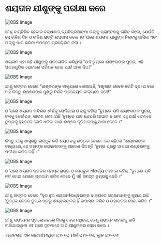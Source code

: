 # ଶୟତାନ ଯୀଶୁଙ୍କୁ ପରୀକ୍ଷା କରେ

![OBS Image](https://cdn.door43.org/obs/jpg/360px/obs-en-25-01.jpg)

ଯୀଶୁ ବାପ୍ତିଜିତ ହେବାର ତତ୍‍କ୍ଷଣାତ୍ ତ୍ପବିତ୍ରଆତ୍ମା ତାଙ୍କୁ ପ୍ରାନ୍ତରକୁ ଚାଳିତ କଲେ, ଯେଉଁଠି ସେ ଚାଳିଶ ଦିନ ଓ ଚାଳିଶ ରାତ୍ରି ଉପବାସ କଲେ ।ତା'ପରେ ଶୟତାନ ଯୀଶୁଙ୍କ ନିକଟକୁ ଆସିଲା ଏବଂ ତାଙ୍କୁ ପାପ କରିବା ନିମନ୍ତେ ପ୍ରଲୋଭିତ କଲା ।

![OBS Image](https://cdn.door43.org/obs/jpg/360px/obs-en-25-02.jpg)

ଶୟତାନ ଏହା କହି ଯୀଶୁଙ୍କୁ ପ୍ରଲୋଭିତ କରିଥିଲା “ଯଦି ତୁମ୍ଭେ ଈଶ୍ଵରଙ୍କ ପୁତ୍ର, ଏହି ପଥରଗୁଡିକ ରୋଟୀରେ ପରିଣତ ହେବା ପାଇଁ ଆଜ୍ଞା ଦିଅ!” 

![OBS Image](https://cdn.door43.org/obs/jpg/360px/obs-en-25-03.jpg)

ଯୀଶୁ ଉତ୍ତର ଦେଲେ “ଈଶ୍ଵରଙ୍କ ବାକ୍ୟରେ ଲେଖାଅଛି, ‘ମନୁଷ୍ୟ କେବଳ ରୋଟି ଦ୍ଵ।ରା ବଞ୍ଚେ ନାହିଁ କିନ୍ତୁ ଈଶ୍ଵରଙ୍କ ମୁଖରୁ ନିର୍ଗତ ପ୍ରତ୍ୟେକ ବାକ୍ୟରେ ବଞ୍ଚେ!”

![OBS Image](https://cdn.door43.org/obs/jpg/360px/obs-en-25-04.jpg)

ତା’ପରେ ଶୟତାନ ମନ୍ଦିରର ଶୀର୍ଷକୁ ଘେନିଯାଇ ତାଙ୍କୁ କହିଲା “ତୁମ୍ଭେ ଯଦି ଈଶ୍ଵରଙ୍କ ପୁତ୍ର, ତଳକୁ ଡେଇଁପଡ, କାରଣ ଲେଖାଅଛି ‘ତୁମ୍ଭେ ପାଦ ଯେପରି ଆଘାତ ନ ହେବ ଏଥିପାଇଁ ସେମାନେ ତୁମ୍ଭକୁ ହସ୍ତରେ ତୋଳି ଧରିବା ପାଇଁ ଈଶ୍ଵର ଦୂତମାନଙ୍କୁ ଆଜ୍ଞା ଦେବେ  ।”

![OBS Image](https://cdn.door43.org/obs/jpg/360px/obs-en-25-05.jpg)

କିନ୍ତୁ ଯୀଶୁ ଶାସ୍ତ୍ରରୁ ଉଦ୍ଧୃତ କରି ଶୟତାନକୁ ଉତ୍ତର ଦେଲେ ।ସେ କହିଲେ “ଈଶ୍ଵରଙ୍କ ବାକ୍ୟରେ, ସେ ତାହାଙ୍କ ଲୋକମାନଙ୍କୁ ଆଦେଶ ଦିଅନ୍ତି ‘ତୁମ୍ଭ ପ୍ରଭୁ ଆପଣା ଈଶ୍ଵରଙ୍କୁ ପରୀକ୍ଷା କରିବ ନାହିଁ ।”

![OBS Image](https://cdn.door43.org/obs/jpg/360px/obs-en-25-06.jpg)

ତା’ପରେ ଶୟତାନ ଜଗତର ସମସ୍ତ ରାଜ୍ୟ ଓ ସେସବୁର ଐଶର୍ଯ୍ୟ ଦେଖାଇ କହିଲା “ତୁମ୍ଭେ ଯଦି ନତ ହୋଇ ମୋତେ ପ୍ରଣାମ କରିବ ତେବେ ମୁଁ ଏହି ସମସ୍ତ ତୁମ୍ଭକୁ ଦେବି ।”

![OBS Image](https://cdn.door43.org/obs/jpg/360px/obs-en-25-07.jpg)

ଯୀଶୁ ଉତ୍ତର ଦେଲେ “ଦୂର ହୁଅ ଶୟତାନ!ଈଶ୍ଵରଙ୍କ ବାକ୍ୟରେ ଲୋକମାନଙ୍କୁ କୁହାଯାଇଛି ‘ତୁମ୍ଭେ କେବଳ  ତୁମ୍ଭ ପ୍ରଭୁ ଈଶ୍ଵରଙ୍କର ହିଁ ଉପାସନା କରିବ ଓ ତାହାଙ୍କର ସେବା କରିବ ।”

![OBS Image](https://cdn.door43.org/obs/jpg/360px/obs-en-25-08.jpg)

ଯୀଶୁ ଶୟତାନର ପ୍ରଲୋଭନରେ ନିଜକୁ ଦେଇ ନଥିଲେ, ତେଣୁ ଶୟତାନ ତାହାଙ୍କୁ ଛାଡି ଚାଲିଯାଇଥିଲା ।ତା’ପରେ ଦୂତମାନେ ଆସି ଯୀଶୁଙ୍କର ସେବା କଲେ ।

_ବାଇବଲର ଏକ କାହାଣୀ:ମାଥିଉ ୪:୧-୧୧; ମାର୍କ ୧:୧୨-୧୩; ଲୂକ ୪:୧-୧୩_